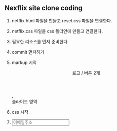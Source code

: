 ## Nexflix site clone coding

1. netflix.html 파일을 만들고 reset.css 파일을 연결한다.
2. netflix.css 파일을  css 폴더안에 만들고 연결한다.
3. 필요한 리소스를 먼저 준비한다.
4. commit 먼저하기
5. markup 시작 <header>로고 / 버튼 2개 </header>, <section>슬라이드 영역</sectio>
6. css 시작

7. <input type="email" placeholder="이메일주소" requied>